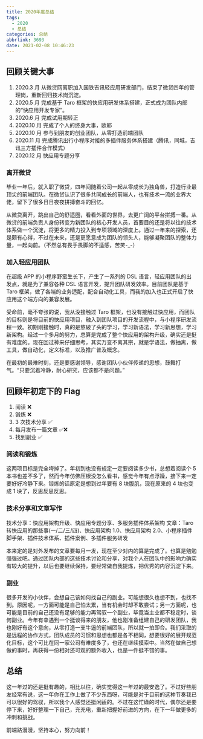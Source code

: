 ```yaml
---
title: 2020年度总结
tags:
  - 2020
  - 总结
categories: 总结
abbrlink: 3693
date: 2021-02-08 10:46:23
---
```


## 回顾关键大事

1. 2020.3 月 从微贷网离职加入国铁吉讯轻应用研发部门，结束了微贷四年的管理岗，重新回归技术岗沉淀。
2. 2020.5 月 完成基于 Taro 框架的快应用研发体系搭建，正式成为团队内部的“快应用开发专家”。
3. 2020.6 月 完成试用期转正
4. 2020.10 月 完成了个人的终身大事，欧耶
5. 2020.10 月 参与到朋友的创业团队，从零打造前端团队
6. 2020.11 月 完成腾讯出行小程序对接的多插件服务体系搭建（腾讯，同城，吉讯三方插件合作模式）
7. 2020.12 月 快应用专题分享

### 离开微贷

毕业一年后，就入职了微贷，四年间随着公司一起从零成长为独角兽，打造行业最顶尖的前端团队。在微贷认识了很多共同成长的前端人，也有技术一流的业界大佬，留下了很多日日夜夜拼搏奋斗的回忆。

从微贷离开，跳出自己的舒适圈，看看外面的世界，去更广阔的平台拼搏一番。从微贷的前端负责人身份转变为新团队的核心开发人员，首要目的还是将以往的技术体系做一个沉淀，将更多的精力投入到专项领域的深度上。通过一年来的探索，还是颇有心得，不过在未来，还是更愿意成为团队的领头人，能够凝聚团队的整体力量，一起向前。（不然总有畏手畏脚的不适感，苦笑-\_-）

### 加入轻应用团队

在超级 APP 的小程序野蛮生长下，产生了一系列的 DSL 语言，轻应用团队的出发点，就是为了兼容各种 DSL 语言开发，提升团队研发效率。目前团队是基于 Taro 框架，做了各端的业务适配，配合自动化工具，而我的加入也正式开启了快应用这个端方向的兼容发展。

受命前，毫不夸张的说，我从没接触过 Taro 框架，也没有接触过快应用，而团队的目标则是将目前的快应用项目，融入到团队项目的开发流程中，与小程序研发流程一致。初期刚接触时，真的是熬破了头的学习，学习新语法，学习新思想，学习新架构。经过一个多月的努力，总算是完成了整个快应用的架构升级，确实还是挺有难度的。现在回过神来仔细思考，其实万变不离其宗，就是学语法，做抽离，做工具，做自动化，定义标准，以及推广普及概念。

在最初的最难时刻，还是要感谢领导，感谢团队小伙伴传递的思想，鼓舞打气。“只要沉着冷静，耐心研究，应该都不是问题。”

## 回顾年初定下的 Flag

1. 阅读 ❌
2. 锻炼 ❌
3. 3 次技术分享 ✅
4. 每月发布一篇文章 ✅❌
5. 找到副业 ✅

### 阅读和锻炼

这两项目标是完全垮掉了。年初到也没有规定一定要阅读多少书，总想着阅读个 5 本书也差不多了，然而今年仿佛压根没怎么看书，感觉今年有点浮躁，接下来一定要好好冷静下来。锻炼的话原定是想到过年要有 8 块腹肌，现在原来的 4 块也变成 1 块了，反思反思反思。

### 技术分享和文章写作

技术分享：快应用架构升级、快应用专题分享、多服务插件体系架构
文章：Taro 转快应用的那些事(一/二/三/四)、快应用架构 1.0、快应用架构 2.0、小程序插件脚手架、插件技术体系、插件案例、多插件服务研发

本来定的是对外发布的文章要每月一发，现在至少对内的算是完成了。也算是勉勉强强过吧。通过团队内部的这些技术讨论和分享，对我个人在团队中的影响力确实有较大的提升，以后也要继续保持，要经常做自我提炼，把优秀的内容沉淀下来。

### 副业

很多开发的小伙伴，会想自己该如何找自己的副业。可能想很久也想不到，也找不到。原因呢，一方面可能是自己怕太累，当有机会时却不敢尝试；另一方面呢，也可能是目前的自己还没有足够的能力再驾驭一个副业，毕竟当主业都不稳定时，谈何副业。今年有幸遇到一个挺谈得来的朋友，他也刚准备组建自己的研发团队，我也刚好有这个意向，从零打造一支牛逼的前端团队，所以就一拍即合。我们采取的是远程的协作方式，团队成员的习惯和思想也都是各不相同，想要很好的展开规范化目标，这个可比在同一家公司有难度多了，也还在继续摸索中。当然在做自己想做的事时，再获得一份相对还可观的额外收入，也是一件挺不错的事。

## 总结

这一年过的还是挺有趣的，相比以往，确实觉得这一年过的最安逸了。不过好些朋友经常有说，这一年你在工作上做了不少东西呀，可能是对于目前的这种节奏我已可以很好的驾驭，所以我个人感觉还挺闲适的。不过在这忙碌的时代，偶尔还是要停下来，好好整理一下自己，充充电，重新把握好前进的方向，在下一年做更多的冲刺和挑战。

前端路漫漫，坚持本心，努力向前！
